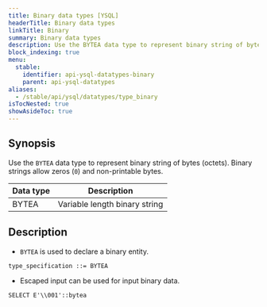 ```yaml
---
title: Binary data types [YSQL]
headerTitle: Binary data types
linkTitle: Binary
summary: Binary data types
description: Use the BYTEA data type to represent binary string of bytes (octets).
block_indexing: true
menu:
  stable:
    identifier: api-ysql-datatypes-binary
    parent: api-ysql-datatypes
aliases:
  - /stable/api/ysql/datatypes/type_binary
isTocNested: true
showAsideToc: true
---
```


## Synopsis

Use the `BYTEA` data type to represent binary string of bytes (octets). Binary strings allow zeros (`0`) and non-printable bytes.

Data type | Description |
----------|-------------|
BYTEA | Variable length binary string |

## Description

- `BYTEA` is used to declare a binary entity.

```
type_specification ::= BYTEA
```

- Escaped input can be used for input binary data.

```
SELECT E'\\001'::bytea
```
